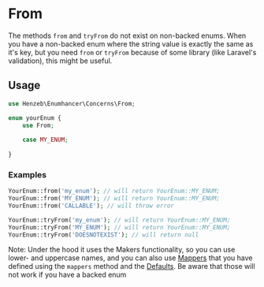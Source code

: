 # From

The methods `from` and `tryFrom` do not exist on non-backed enums. When you 
have a non-backed enum where the string value is exactly the same as it's key,
but you need `from` or `tryFrom` because of some library (like Laravel's 
validation), this might be useful.

## Usage

```php
use Henzeb\Enumhancer\Concerns\From;

enum yourEnum {
    use From;
    
    case MY_ENUM;
    
}
```

### Examples

```php
YourEnum::from('my_enum'); // will return YourEnum::MY_ENUM;
YourEnum::from('MY_ENUM'); // will return YourEnum::MY_ENUM;
YourEnum::from('CALLABLE'); // will throw error

YourEnum::tryFrom('my_enum'); // will return YourEnum::MY_ENUM;
YourEnum::tryFrom('MY_ENUM'); // will return YourEnum::MY_ENUM;
YourEnum::tryFrom('DOESNOTEXIST'); // will return null
```
Note: Under the hood it uses the Makers functionality, so you can use lower-
and uppercase names, and you can also use [Mappers](mappers.md) that you have defined using 
the `mappers` method and the [Defaults](mappers.md). Be aware that those will not work
if you have a backed enum
